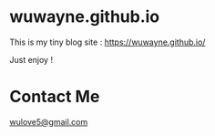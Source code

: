 # wuwayne.github.io


This is my tiny blog site : <https://wuwayne.github.io/>

Just enjoy !

# Contact Me

wulove5@gmail.com
